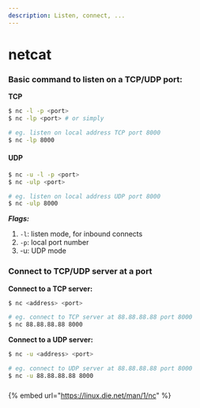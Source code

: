 ```yaml
---
description: Listen, connect, ...
---
```


# netcat

### Basic command to listen on a TCP/UDP port:

**TCP**

```bash
$ nc -l -p <port>
$ nc -lp <port> # or simply

# eg. listen on local address TCP port 8000
$ nc -lp 8000
```

#### UDP

```bash
$ nc -u -l -p <port>
$ nc -ulp <port>

# eg. listen on local address UDP port 8000
$ nc -ulp 8000
```

_**Flags:**_

1. `-l`: listen mode, for inbound connects
2. `-p`: local port number
3. -u: UDP mode

### Connect to TCP/UDP server at a port

**Connect to a TCP server:**

```bash
$ nc <address> <port>

# eg. connect to TCP server at 88.88.88.88 port 8000
$ nc 88.88.88.88 8000
```

**Connect to a UDP server:**

```bash
$ nc -u <address> <port> 

# eg. connect to UDP server at 88.88.88.88 port 8000
$ nc -u 88.88.88.88 8000
```

###

{% embed url="https://linux.die.net/man/1/nc" %}



